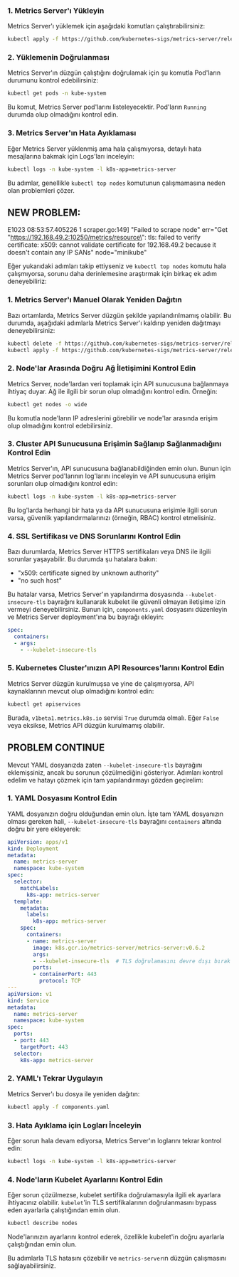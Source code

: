 ### 1. Metrics Server'ı Yükleyin

Metrics Server'ı yüklemek için aşağıdaki komutları çalıştırabilirsiniz:

```bash
kubectl apply -f https://github.com/kubernetes-sigs/metrics-server/releases/latest/download/components.yaml
```

### 2. Yüklemenin Doğrulanması

Metrics Server'ın düzgün çalıştığını doğrulamak için şu komutla Pod'ların durumunu kontrol edebilirsiniz:

```bash
kubectl get pods -n kube-system
```

Bu komut, Metrics Server pod'larını listeleyecektir. Pod'ların `Running` durumda olup olmadığını kontrol edin.

### 3. Metrics Server'ın Hata Ayıklaması

Eğer Metrics Server yüklenmiş ama hala çalışmıyorsa, detaylı hata mesajlarına bakmak için Logs'ları inceleyin:

```bash
kubectl logs -n kube-system -l k8s-app=metrics-server
```

Bu adımlar, genellikle `kubectl top nodes` komutunun çalışmamasına neden olan problemleri çözer.

## NEW PROBLEM: 
E1023 08:53:57.405226       1 scraper.go:149] "Failed to scrape node" err="Get \"https://192.168.49.2:10250/metrics/resource\": tls: failed to verify certificate: x509: cannot validate certificate for 192.168.49.2 because it doesn't contain any IP SANs" node="minikube"


Eğer yukarıdaki adımları takip ettiyseniz ve `kubectl top nodes` komutu hala çalışmıyorsa, sorunu daha derinlemesine araştırmak için birkaç ek adım deneyebiliriz:

### 1. Metrics Server'ı Manuel Olarak Yeniden Dağıtın
Bazı ortamlarda, Metrics Server düzgün şekilde yapılandırılmamış olabilir. Bu durumda, aşağıdaki adımlarla Metrics Server'ı kaldırıp yeniden dağıtmayı deneyebilirsiniz:

```bash
kubectl delete -f https://github.com/kubernetes-sigs/metrics-server/releases/latest/download/components.yaml
kubectl apply -f https://github.com/kubernetes-sigs/metrics-server/releases/latest/download/components.yaml
```

### 2. Node'lar Arasında Doğru Ağ İletişimini Kontrol Edin
Metrics Server, node'lardan veri toplamak için API sunucusuna bağlanmaya ihtiyaç duyar. Ağ ile ilgili bir sorun olup olmadığını kontrol edin. Örneğin:

```bash
kubectl get nodes -o wide
```

Bu komutla node'ların IP adreslerini görebilir ve node'lar arasında erişim olup olmadığını kontrol edebilirsiniz.

### 3. Cluster API Sunucusuna Erişimin Sağlanıp Sağlanmadığını Kontrol Edin
Metrics Server'ın, API sunucusuna bağlanabildiğinden emin olun. Bunun için Metrics Server pod'larının log'larını inceleyin ve API sunucusuna erişim sorunları olup olmadığını kontrol edin:

```bash
kubectl logs -n kube-system -l k8s-app=metrics-server
```

Bu log'larda herhangi bir hata ya da API sunucusuna erişimle ilgili sorun varsa, güvenlik yapılandırmalarınızı (örneğin, RBAC) kontrol etmelisiniz.

### 4. SSL Sertifikası ve DNS Sorunlarını Kontrol Edin
Bazı durumlarda, Metrics Server HTTPS sertifikaları veya DNS ile ilgili sorunlar yaşayabilir. Bu durumda şu hatalara bakın:

- "x509: certificate signed by unknown authority"
- "no such host"

Bu hatalar varsa, Metrics Server'ın yapılandırma dosyasında `--kubelet-insecure-tls` bayrağını kullanarak kubelet ile güvenli olmayan iletişime izin vermeyi deneyebilirsiniz. Bunun için, `components.yaml` dosyasını düzenleyin ve Metrics Server deployment'ına bu bayrağı ekleyin:

```yaml
spec:
  containers:
  - args:
    - --kubelet-insecure-tls
```

### 5. Kubernetes Cluster'ınızın API Resources'larını Kontrol Edin
Metrics Server düzgün kurulmuşsa ve yine de çalışmıyorsa, API kaynaklarının mevcut olup olmadığını kontrol edin:

```bash
kubectl get apiservices
```

Burada, `v1beta1.metrics.k8s.io` servisi `True` durumda olmalı. Eğer `False` veya eksikse, Metrics API düzgün kurulmamış olabilir.

## PROBLEM CONTINUE

Mevcut YAML dosyanızda zaten `--kubelet-insecure-tls` bayrağını eklemişsiniz, ancak bu sorunun çözülmediğini gösteriyor. Adımları kontrol edelim ve hatayı çözmek için tam yapılandırmayı gözden geçirelim:

### 1. YAML Dosyasını Kontrol Edin
YAML dosyanızın doğru olduğundan emin olun. İşte tam YAML dosyanızın olması gereken hali, `--kubelet-insecure-tls` bayrağını `containers` altında doğru bir yere ekleyerek:

```yaml
apiVersion: apps/v1
kind: Deployment
metadata:
  name: metrics-server
  namespace: kube-system
spec:
  selector:
    matchLabels:
      k8s-app: metrics-server
  template:
    metadata:
      labels:
        k8s-app: metrics-server
    spec:
      containers:
      - name: metrics-server
        image: k8s.gcr.io/metrics-server/metrics-server:v0.6.2
        args:
        - --kubelet-insecure-tls  # TLS doğrulamasını devre dışı bırak
        ports:
        - containerPort: 443
          protocol: TCP
---
apiVersion: v1
kind: Service
metadata:
  name: metrics-server
  namespace: kube-system
spec:
  ports:
  - port: 443
    targetPort: 443
  selector:
    k8s-app: metrics-server
```

### 2. YAML'ı Tekrar Uygulayın

Metrics Server'ı bu dosya ile yeniden dağıtın:

```bash
kubectl apply -f components.yaml
```

### 3. Hata Ayıklama için Logları İnceleyin

Eğer sorun hala devam ediyorsa, Metrics Server'ın loglarını tekrar kontrol edin:

```bash
kubectl logs -n kube-system -l k8s-app=metrics-server
```

### 4. Node'ların Kubelet Ayarlarını Kontrol Edin

Eğer sorun çözülmezse, kubelet sertifika doğrulamasıyla ilgili ek ayarlara ihtiyacınız olabilir. `kubelet`'in TLS sertifikalarının doğrulanmasını bypass eden ayarlarla çalıştığından emin olun.

```bash
kubectl describe nodes
```

Node'larınızın ayarlarını kontrol ederek, özellikle kubelet'in doğru ayarlarla çalıştığından emin olun.

Bu adımlarla TLS hatasını çözebilir ve `metrics-server`ın düzgün çalışmasını sağlayabilirsiniz.
